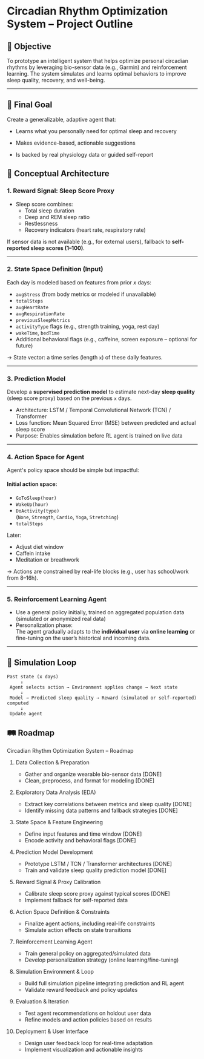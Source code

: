 # Circadian Rhythm Optimization System – Project Outline

## 🧠 Objective

To prototype an intelligent system that helps optimize personal circadian rhythms by leveraging bio-sensor data (e.g., Garmin) and reinforcement learning. The system simulates and learns optimal behaviors to improve sleep quality, recovery, and well-being.

---

## 🎯 Final Goal

Create a generalizable, adaptive agent that:

- Learns what you personally need for optimal sleep and recovery

- Makes evidence-based, actionable suggestions

- Is backed by real physiology data or guided self-report

## 🧩 Conceptual Architecture

### 1. **Reward Signal: Sleep Score Proxy**

- Sleep score combines:
  - Total sleep duration
  - Deep and REM sleep ratio
  - Restlessness
  - Recovery indicators (heart rate, respiratory rate)

If sensor data is not available (e.g., for external users), fallback to **self-reported sleep scores (1–100)**.

---

### 2. **State Space Definition (Input)**

Each day is modeled based on features from prior *x* days:

- `avgStress` (from body metrics or modeled if unavailable)
- `totalSteps`
- `avgHeartRate`
- `avgRespirationRate`
- `previousSleepMetrics`
- `activityType` flags (e.g., strength training, yoga, rest day)
- `wakeTime`, `bedTime`
- Additional behavioral flags (e.g., caffeine, screen exposure – optional for future)

→ State vector: a time series (length `x`) of these daily features.

---

### 3. **Prediction Model**

Develop a **supervised prediction model** to estimate next-day **sleep quality** (sleep score proxy) based on the previous `x` days.

- Architecture: LSTM / Temporal Convolutional Network (TCN) / Transformer
- Loss function: Mean Squared Error (MSE) between predicted and actual sleep score
- Purpose: Enables simulation before RL agent is trained on live data

---

### 4. **Action Space for Agent**

Agent's policy space should be simple but impactful:

#### Initial action space:
- `GoToSleep(hour)`
- `WakeUp(hour)`
- `DoActivity(type)`  
  (`None`, `Strength`, `Cardio`, `Yoga`, `Stretching`)
- `totalSteps`


Later:
- Adjust diet window
- Caffein intake 
- Meditation or breathwork

→ Actions are constrained by real-life blocks (e.g., user has school/work from 8–16h).

---

### 5. **Reinforcement Learning Agent**

- Use a general policy initially, trained on aggregated population data (simulated or anonymized real data)
- Personalization phase:  
  The agent gradually adapts to the **individual user** via **online learning** or fine-tuning on the user’s historical and incoming data.

---

## 🧪 Simulation Loop

```text
Past state (x days) 
     ↓
 Agent selects action → Environment applies change → Next state
     ↓
 Model → Predicted sleep quality → Reward (simulated or self-reported) computed 
     ↓
 Update agent
```


## 🛤️ Roadmap

Circadian Rhythm Optimization System – Roadmap

1. Data Collection & Preparation  
   - Gather and organize wearable bio-sensor data  [DONE]  
   - Clean, preprocess, and format for modeling  [DONE]

2. Exploratory Data Analysis (EDA)  
   - Extract key correlations between metrics and sleep quality  [DONE]  
   - Identify missing data patterns and fallback strategies  [DONE]

3. State Space & Feature Engineering  
   - Define input features and time window [DONE]  
   - Encode activity and behavioral flags [DONE]

4. Prediction Model Development  
   - Prototype LSTM / TCN / Transformer architectures [DONE] 
   - Train and validate sleep quality prediction model [DONE]

5. Reward Signal & Proxy Calibration  
   - Calibrate sleep score proxy against typical scores [DONE]
   - Implement fallback for self-reported data

6. Action Space Definition & Constraints  
   - Finalize agent actions, including real-life constraints  
   - Simulate action effects on state transitions

7. Reinforcement Learning Agent  
   - Train general policy on aggregated/simulated data  
   - Develop personalization strategy (online learning/fine-tuning)

8. Simulation Environment & Loop  
   - Build full simulation pipeline integrating prediction and RL agent  
   - Validate reward feedback and policy updates

9. Evaluation & Iteration  
   - Test agent recommendations on holdout user data  
   - Refine models and action policies based on results

10. Deployment & User Interface  
    - Design user feedback loop for real-time adaptation  
    - Implement visualization and actionable insights
